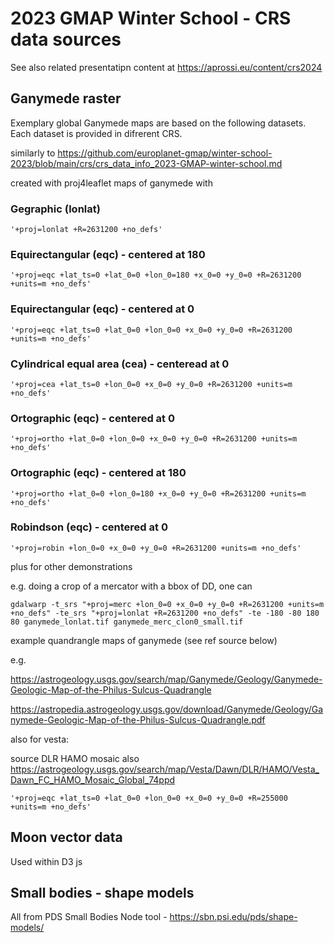 # 2023 GMAP Winter School - CRS data sources

See also related presentatipn content at https://aprossi.eu/content/crs2024

## Ganymede raster
Exemplary global Ganymede
maps are based on the following datasets. Each dataset is provided in difrerent CRS.

similarly to https://github.com/europlanet-gmap/winter-school-2023/blob/main/crs/crs_data_info_2023-GMAP-winter-school.md

created with proj4leaflet maps of ganymede with 

### Gegraphic (lonlat)

```
'+proj=lonlat +R=2631200 +no_defs'
```

### Equirectangular (eqc) - centered at 180
```
'+proj=eqc +lat_ts=0 +lat_0=0 +lon_0=180 +x_0=0 +y_0=0 +R=2631200 +units=m +no_defs'
```
### Equirectangular (eqc) - centered at 0
```
'+proj=eqc +lat_ts=0 +lat_0=0 +lon_0=0 +x_0=0 +y_0=0 +R=2631200 +units=m +no_defs'
```
### Cylindrical equal area (cea) - centeread at 0
```
'+proj=cea +lat_ts=0 +lon_0=0 +x_0=0 +y_0=0 +R=2631200 +units=m +no_defs'
```
### Ortographic (eqc) - centered at 0
```
'+proj=ortho +lat_0=0 +lon_0=0 +x_0=0 +y_0=0 +R=2631200 +units=m +no_defs'
```
### Ortographic (eqc) - centered at 180
```
'+proj=ortho +lat_0=0 +lon_0=180 +x_0=0 +y_0=0 +R=2631200 +units=m +no_defs'
```
### Robindson (eqc) - centered at 0
```
'+proj=robin +lon_0=0 +x_0=0 +y_0=0 +R=2631200 +units=m +no_defs'
```

plus for other demonstrations



e.g. doing a crop of a mercator with a bbox of DD, one can

```
gdalwarp -t_srs "+proj=merc +lon_0=0 +x_0=0 +y_0=0 +R=2631200 +units=m +no_defs" -te_srs "+proj=lonlat +R=2631200 +no_defs" -te -180 -80 180 80 ganymede_lonlat.tif ganymede_merc_clon0_small.tif

```

example quandrangle maps of ganymede (see ref source below)

e.g.

https://astrogeology.usgs.gov/search/map/Ganymede/Geology/Ganymede-Geologic-Map-of-the-Philus-Sulcus-Quadrangle

https://astropedia.astrogeology.usgs.gov/download/Ganymede/Geology/Ganymede-Geologic-Map-of-the-Philus-Sulcus-Quadrangle.pdf


also for vesta:

source DLR HAMO mosaic also https://astrogeology.usgs.gov/search/map/Vesta/Dawn/DLR/HAMO/Vesta_Dawn_FC_HAMO_Mosaic_Global_74ppd


```
'+proj=eqc +lat_ts=0 +lat_0=0 +lon_0=0 +x_0=0 +y_0=0 +R=255000 +units=m +no_defs'

```

## Moon vector data

Used within D3 js 


## Small bodies - shape models

All from PDS Small Bodies Node tool - https://sbn.psi.edu/pds/shape-models/
